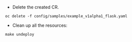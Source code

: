
* Delete the created CR.
```execute
oc delete -f config/samples/example_v1alpha1_flask.yaml
```
* Clean up all the resources:
```execute
make undeploy
``` 